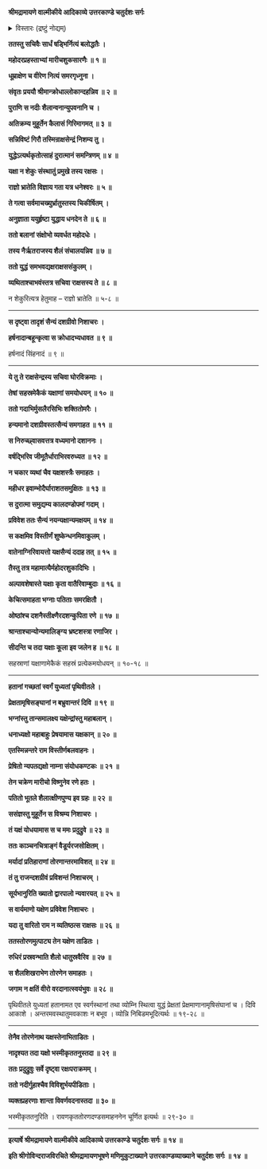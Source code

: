 **श्रीमद्रामायणे वाल्मीकीये आदिकाव्ये उत्तरकाण्डे चतुर्दशः सर्गः**

<details><summary>विस्तारः (द्रष्टुं नोद्यम्)</summary>

त्रैलोक्य-विजय-प्रतिज्ञान-पूर्वकं  
प्रहस्तादि-सचिवैः सेनया च सह  
निर्गतेन रावणेन  
प्रथमं कुबेर-जयाय कैलासं प्रतिगमनम् ॥ १ ॥  
कुबेर-सेनाभिः सह युध्यता रावणेन  
सूर्य-भानु-नामक--यक्ष-वधे यक्ष-सेनाभी रावण-भयात् पलायनम् ॥ २ ॥

</details>


**ततस्तु सचिवैः सार्धं षड्भिर्नित्यं बलोद्धतैः ।**

**महोदरप्रहस्ताभ्यां मारीचशुकसारणैः ॥ १ ॥**

**धूम्राक्षेण च वीरेण नित्यं समरगृध्नुना ।**

**संवृतः प्रययौ श्रीमान्क्रोधाल्लोकान्दहन्निव ॥ २ ॥**

**पुराणि स नदीः शैलान्वनान्युपवनानि च ।**

**अतिक्रम्य मुहूर्तेन कैलासं गिरिमागमत् ॥ ३ ॥**

**सन्निविष्टं गिरौ तस्मिन्राक्षसेन्द्रं निशम्य तु ।**

**युद्धेऽत्यर्थकृतोत्साहं दुरात्मानं समन्त्रिणम् ॥ ४ ॥**

**यक्षा न शेकुः संस्थातुं प्रमुखे तस्य रक्षसः ।**

**राज्ञो भ्रातेति विज्ञाय गता यत्र धनेश्वरः ॥ ५ ॥**

**ते गत्वा सर्वमाचख्युर्भ्रातुस्तस्य चिकीर्षितम् ।**

**अनुज्ञाता ययुर्हृष्टा युद्धाय धनदेन ते ॥ ६ ॥**

**ततो बलानां संक्षोभो व्यवर्धत महोदधेः ।**

**तस्य नैर्ऋतराजस्य शैलं संचालयन्निव ॥ ७ ॥**

**ततो युद्धं समभवद्यक्षराक्षससंकुलम् ।**

**व्यथिताश्चाभवंस्तत्र सचिवा राक्षसस्य ते ॥ ८ ॥**

न शेकुरित्यत्र हेतुमाह – राज्ञो भ्रातेति ॥ ५-८ ॥

****

**स दृष्ट्वा तादृशं सैन्यं दशग्रीवो निशाचरः ।**

**हर्षनादान्बहून्कृत्वा स क्रोधादभ्यधावत ॥ ९ ॥**

हर्षनादं सिंहनादं ॥ ९ ॥

****

**ये तु ते राक्षसेन्द्रस्य सचिवा घोरविक्रमाः ।**

**तेषां सहस्रमेकैकं यक्षाणां समयोधयन् ॥ १० ॥**

**ततो गदाभिर्मुसलैरसिभिः शक्तितोमरैः ।**

**हन्यमानो दशग्रीवस्तत्सैन्यं समगाहत ॥ ११ ॥**

**स निरुच्छ्वासवत्तत्र वध्यमानो दशाननः ।**

**वर्षद्भिरिव जीमूतैर्धाराभिरवरुध्यत ॥ १२ ॥**

**न चकार व्यथां चैव यक्षशस्त्रैः समाहतः ।**

**महीधर इवाम्भोदैर्घाराशतसमुक्षितः ॥ १३ ॥**

**स दुरात्मा समुद्यम्य कालदण्डोपमां गदाम् ।**

**प्रविवेश ततः सैन्यं नयन्यक्षान्यमक्षयम् ॥ १४ ॥**

**स कक्षमिव विस्तीर्णं शुष्केन्धनमिवाकुलम् ।**

**वातेनाग्निरिवायत्तो यक्षसैन्यं ददाह तत् ॥ १५ ॥**

**तैस्तु तत्र महामात्यैर्महोदरशुकादिभिः ।**

**अल्पावशेषास्ते यक्षाः कृता वातैरिवाम्बुदाः ॥ १६ ॥**

**केचित्समाहता भग्नाः पतिताः समरक्षितौ ।**

**ओष्ठांश्च दशनैस्तीक्ष्णैरदशन्कुपिता रणे ॥ १७ ॥**

**श्रान्ताश्चान्योन्यमालिङ्ग्य भ्रष्टशस्त्रा रणाजिर ।**

**सीदन्ति च तदा यक्षाः कूला इव जलेन ह ॥ १८ ॥**

सहस्राणां यक्षाणामेकैकं सहस्रं प्रत्येकमयोधयन् ॥ १०-१८ ॥

****

**हतानां गच्छतां स्वर्गं युध्यतां पृथिवीतले ।**

**प्रेक्षतामृषिसङ्घानां न बभ्रुवान्तरं दिवि ॥ १९ ॥**

**भग्नांस्तु तान्समालक्ष्य यक्षेन्द्रांस्तु महाबलान् ।**

**धनाध्यक्षो महाबाहुः प्रेषयामास यक्षकान् ॥ २० ॥**

**एतस्मिन्नन्तरे राम विस्तीर्णबलवाहनः ।**

**प्रेषितो न्यपतद्यक्षो नाम्ना संयोधकण्टकः ॥ २१ ॥**

**तेन चक्रेण मारीचो विष्णुनेव रणे हतः ।**

**पतितो भूतले शैलात्क्षीणपुण्य इव ग्रहः ॥ २२ ॥**

**ससंज्ञस्तु मुहूर्तेन स विश्रम्य निशाचरः ।**

**तं यक्षं योधयामास स च ममः प्रदुद्रुवे ॥ २३ ॥**

**ततः काञ्चनचित्राङ्गं वैडूर्यरजसोक्षितम् ।**

**मर्यादां प्रतिहाराणां तोरणान्तरमाविशत् ॥ २४ ॥**

**तं तु राजन्दशग्रीवं प्रविशन्तं निशाचरम् ।**

**सूर्यभानुरिति ख्यातो द्वारपालो न्यवारयत् ॥ २५ ॥**

**स वार्यमाणो यक्षेण प्रविवेश निशाचरः ।**

**यदा तु वारितो राम न व्यतिष्ठत्स राक्षसः ॥ २६ ॥**

**ततस्तोरणमुत्पाट्य तेन यक्षेण ताडितः ।**

**रुधिरं प्रस्रवन्भाति शैलो धातुस्रवैरिव ॥ २७ ॥**

**स शैलशिखराभेण तोरणेन समाहतः ।**

**जगाम न क्षतिं वीरो वरदानात्स्वयंभुवः ॥ २८ ॥**

पृथिवीतले युध्यतां हतानामत एव स्वर्गस्थानां तथा व्योम्नि स्थित्वा युद्धं प्रेक्षतां प्रेक्षमाणानामृषिसंघानां च । दिवि आकाशे । अन्तरमवस्थातुमवकाशः न बभूव । व्योन्नि निबिडमभूदित्यर्थः ॥ १९-२८ ॥

****

**तेनैव तोरणेनाथ यक्षस्तेनाभिताडितः ।**

**नादृश्यत तदा यक्षो भस्मीकृततनुस्तदा ॥ २९ ॥**

**ततः प्रदुद्रुवुः सर्वे दृष्ट्वा रक्षःपराक्रमम् ।**

**ततो नदीर्गुहाश्चैव विविशुर्भयपीडिताः ।**

**व्यक्तप्रहरणाः शान्ता विवर्णवदनास्तदा ॥ ३० ॥**

भस्मीकृततनुरिति । रावणकृततोरणदण्डसमाहननेन चूर्णित इत्यर्थः ॥ २९-३० ॥

****

**इत्यार्षे श्रीमद्रामायणे वाल्मीकीये आदिकाव्ये उत्तरकाण्डे चतुर्दशः सर्गः ॥ १४ ॥**

**इति श्रीगोविन्दराजविरचिते श्रीमद्रामायणभूषणे मणिमुकुटाख्याने उत्तरकाण्डव्याख्याने चतुर्दशः सर्गः ॥ १४ ॥**
